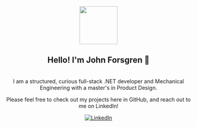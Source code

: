 <div align="center">
<div id="header" align="center">
    <img src="https://media.giphy.com/media/v1.Y2lkPTc5MGI3NjExNjQ1MDRjZjUyNGRhNzcyNWMyYjVjZDBiMDYyOTQ3MjU1ZmEyNzliYSZjdD1z/tITBr3FCUZ8qfjWzYd/giphy.gif" width="100"/>
</div>

<h2> Hello! I'm John Forsgren 👋 </h2> <br/> 
I am a structured, curious full-stack .NET developer and Mechanical Engineering with a master's in Product Design. <br/> 

Please feel free to check out my projects here in GitHub, and reach out to me on LinkedIn! 
  
[![LinkedIn](https://img.shields.io/badge/-LinkedIn-blue?style=flat-square&logo=Linkedin&logoColor=white)](https://www.linkedin.com/in/john-forsgren95/)
 
</div>



<!---
JohnForsgren/JohnForsgren is a ✨ special ✨ repository because its `README.md` (this file) appears on your GitHub profile.
You can click the Preview link to take a look at your changes.
--->
